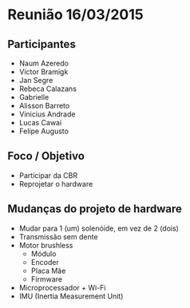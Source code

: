 Reunião 16/03/2015
==================

Participantes
-------------
- Naum Azeredo
- Victor Bramigk
- Jan Segre
- Rebeca Calazans
- Gabrielle
- Alisson Barreto
- Vinicius Andrade
- Lucas Cawai
- Felipe Augusto


Foco / Objetivo
---------------
- Participar da CBR
- Reprojetar o hardware


Mudanças do projeto de hardware
-------------------------------
- Mudar para 1 (um) solenóide, em vez de 2 (dois)
- Transmissão sem dente
- Motor brushless
  - Módulo
  - Encoder
  - Placa Mãe
  - Firmware
- Microprocessador + Wi-Fi
- IMU (Inertia Measurement Unit)
